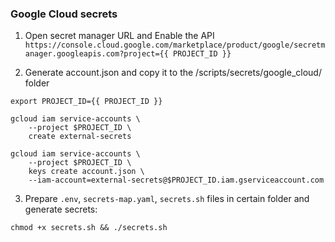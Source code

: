 ### Google Cloud secrets


1. Open secret manager URL and Enable the API
`https://console.cloud.google.com/marketplace/product/google/secretmanager.googleapis.com?project={{ PROJECT_ID }}`


2. Generate account.json and copy it to the /scripts/secrets/google_cloud/ folder

```shell
export PROJECT_ID={{ PROJECT_ID }}

gcloud iam service-accounts \
    --project $PROJECT_ID \
    create external-secrets

gcloud iam service-accounts \
    --project $PROJECT_ID \
    keys create account.json \
    --iam-account=external-secrets@$PROJECT_ID.iam.gserviceaccount.com
```


3. Prepare `.env`, `secrets-map.yaml`, `secrets.sh` files in certain folder and generate secrets:
```shell
chmod +x secrets.sh && ./secrets.sh
```
